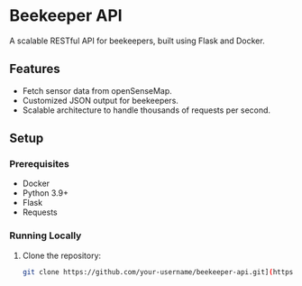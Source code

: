# Beekeeper API

A scalable RESTful API for beekeepers, built using Flask and Docker.

## Features
- Fetch sensor data from openSenseMap.
- Customized JSON output for beekeepers.
- Scalable architecture to handle thousands of requests per second.

## Setup

### Prerequisites
- Docker
- Python 3.9+
- Flask
- Requests

### Running Locally
1. Clone the repository:
   ```bash
   git clone https://github.com/your-username/beekeeper-api.git](https://github.com/AhmedAbubaker98/HiveBox.git
